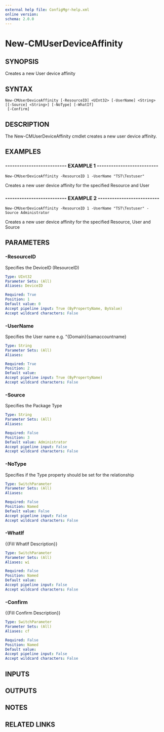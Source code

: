 ```yaml
---
external help file: ConfigMgr-help.xml
online version: 
schema: 2.0.0
---
```


# New-CMUserDeviceAffinity
## SYNOPSIS
Creates a new User device affinity

## SYNTAX

```
New-CMUserDeviceAffinity [-ResourceID] <UInt32> [-UserName] <String> [[-Source] <String>] [-NoType] [-WhatIf]
 [-Confirm]
```

## DESCRIPTION
The New-CMUserDeviceAffinity cmdlet creates a new user device affinity.

## EXAMPLES

### -------------------------- EXAMPLE 1 --------------------------
```
New-CMUserDeviceAffinity -ResourceID 1 -UserName "TST\Testuser"
```

Creates a new user device affinity for the specified Resource and User

### -------------------------- EXAMPLE 2 --------------------------
```
New-CMUserDeviceAffinity -ResourceID 1 -UserName "TST\Testuser" -Source Administrator
```

Creates a new user device affinity for the specified Resource, User and Source

## PARAMETERS

### -ResourceID
Specifies the DeviceID (ResourceID)

```yaml
Type: UInt32
Parameter Sets: (All)
Aliases: DeviceID

Required: True
Position: 1
Default value: 0
Accept pipeline input: True (ByPropertyName, ByValue)
Accept wildcard characters: False
```

### -UserName
Specifies the User name
e.g.
"{Domain}\{samaccountname}

```yaml
Type: String
Parameter Sets: (All)
Aliases: 

Required: True
Position: 2
Default value: 
Accept pipeline input: True (ByPropertyName)
Accept wildcard characters: False
```

### -Source
Specifies the Package Type

```yaml
Type: String
Parameter Sets: (All)
Aliases: 

Required: False
Position: 3
Default value: Administrator
Accept pipeline input: False
Accept wildcard characters: False
```

### -NoType
Specifies if the Type property should be set for the relationship

```yaml
Type: SwitchParameter
Parameter Sets: (All)
Aliases: 

Required: False
Position: Named
Default value: False
Accept pipeline input: False
Accept wildcard characters: False
```

### -WhatIf
{{Fill WhatIf Description}}

```yaml
Type: SwitchParameter
Parameter Sets: (All)
Aliases: wi

Required: False
Position: Named
Default value: 
Accept pipeline input: False
Accept wildcard characters: False
```

### -Confirm
{{Fill Confirm Description}}

```yaml
Type: SwitchParameter
Parameter Sets: (All)
Aliases: cf

Required: False
Position: Named
Default value: 
Accept pipeline input: False
Accept wildcard characters: False
```

## INPUTS

## OUTPUTS

## NOTES

## RELATED LINKS

